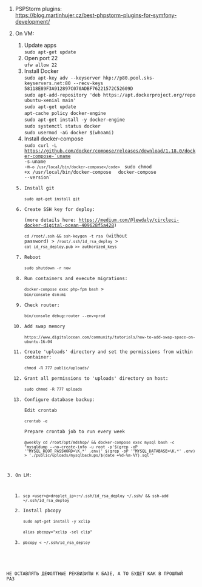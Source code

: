 1. PSPStorm plugins:  
https://blog.martinhujer.cz/best-phpstorm-plugins-for-symfony-development/
2. On VM:  
   1. Update apps  
   `sudo apt-get update`  
   2. Open port 22  
   `ufw allow 22`  
   3. Install Docker  
   `sudo apt-key adv --keyserver hkp://p80.pool.sks-keyservers.net:80 --recv-keys 58118E89F3A912897C070ADBF76221572C52609D`  
   `sudo apt-add-repository 'deb https://apt.dockerproject.org/repo ubuntu-xenial main'`  
   `sudo apt-get update`  
   `apt-cache policy docker-engine`  
   `sudo apt-get install -y docker-engine`  
   `sudo systemctl status docker`  
   `sudo usermod -aG docker $(whoami)`  
   4. Install docker-compose  
   <code>sudo curl -L https://github.com/docker/compose/releases/download/1.18.0/docker-compose-`uname -s`-`uname -m` -o /usr/local/bin/docker-compose</code>  
   `sudo chmod +x /usr/local/bin/docker-compose`  
   `docker-compose --version`
   5. Install git  
   `sudo apt-get install git`    
   6. Create SSH key for deploy:  
   (more details here: https://medium.com/@lewdaly/circleci-docker-digital-ocean-409628f5a428)  
   `cd /root/.ssh && ssh-keygen -t rsa` (without password) > `/root/.ssh/id_rsa_deploy` > `cat id_rsa_deploy.pub >> authorized_keys`  
   7. Reboot  
   `sudo shutdown -r now`  
   8. Run containers and execute migrations:  
   `docker-compose exec php-fpm bash` > `bin/console d:m:mi`
   9. Check router:    
   `bin/console debug:router --env=prod`  
   10. Add swap memory    
   `https://www.digitalocean.com/community/tutorials/how-to-add-swap-space-on-ubuntu-16-04`  
   11. Create 'uploads' directory and set the permissions from within container:    
   `chmod -R 777 public/uploads/`
   12. Grant all permissions to 'uploads' directory on host:    
   `sudo chmod -R 777 uploads`  
   13. Configure database backup:  
   Edit crontab  
   `crontab -e`  
   Prepare crontab job to run every week  
   `@weekly cd /root/opt/mdshop/ && docker-compose exec mysql bash -c "mysqldump --no-create-info -u root -p'$(grep -oP '^MYSQL_ROOT_PASSWORD=\K.*' .env)' $(grep -oP '^MYSQL_DATABASE=\K.*' .env) > './public/uploads/mysqlbackups/$(date +%d-%m-%Y).sql'"`


3. On LM:  
   1. `scp <user>@<droplet_ip>:~/.ssh/id_rsa_deploy ~/.ssh/ && ssh-add ~/.ssh/id_rsa_deploy`
   2. Install pbcopy  
   `sudo apt-get install -y xclip`  
   `alias pbcopy="xclip -sel clip"`  
   3. `pbcopy < ~/.ssh/id_rsa_deploy`
 
НЕ ОСТАВЛЯТЬ ДЕФОЛТНЫЕ РЕКВИЗИТЫ К БАЗЕ, А ТО БУДЕТ КАК В ПРОШЛЫЙ РАЗ
